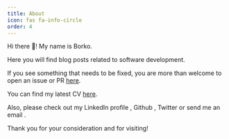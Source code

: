 ```yaml
---
title: About
icon: fas fa-info-circle
order: 4
---
```


Hi there 👋! My name is Borko.

Here you will find blog posts related to software development.

If you see something that needs to be fixed, you are more than welcome to open an issue or PR [here](https://github.com/borko-rajkovic/borko-rajkovic.github.io).

You can find my latest CV [here](https://drive.google.com/file/d/1UwsRd-VyXxdxOvvCg389JUwInxjrtJ-1/view?usp=sharing).

Also, please check out my LinkedIn profile 
<a href="https://www.linkedin.com/in/borko-rajkovic/" aria-label="linkedin" target="_blank" rel="noopener">
  <i class="fab fa-linkedin"></i>
</a> 
, Github
<a href="https://github.com/borko-rajkovic" aria-label="github" target="_blank" rel="noopener">
  <i class="fab fa-github"></i>
</a>
, Twitter
<a href="https://twitter.com/borko_88" aria-label="twitter" target="_blank" rel="noopener">
  <i class="fab fa-twitter"></i>
</a> 
or send me an email
<a href="javascript:location.href = 'mailto:' + ['rajkovicborko','gmail.com'].join('@')" aria-label="email">
  <i class="fas fa-envelope"></i>
</a>.

Thank you for your consideration and for visiting!
